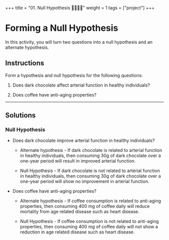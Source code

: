 +++
title = "01. Null Hypothesis 👩‍🏫🧑‍🏫"
weight = 1
tags = ["project"] 
+++

# Forming a Null Hypothesis

In this activity, you will turn two questions into a null hypothesis and an alternate hypothesis.

## Instructions

Form a hypothesis and null hypothesis for the following questions:

1. Does dark chocolate affect arterial function in healthy individuals?

2. Does coffee have anti-aging properties?

- - -

##  Solutions
### Null Hypothesis

* Does dark chocolate improve arterial function in healthy individuals?

  * Alternate hypothesis - If dark chocolate is related to arterial function in healthy individuals, then consuming 30g of dark chocolate over a one-year period will result in improved arterial function.

  * Null Hypothesis - If dark chocolate is not related to arterial function in healthy individuals, then consuming 30g of dark chocolate over a one-year period will show no improvement in arterial function.

* Does coffee have anti-aging properties?

  * Alternate hypothesis - If coffee consumption is related to anti-aging properties, then consuming 400 mg of coffee daily will reduce mortality from age related disease such as heart disease.

  * Null Hypothesis - If coffee consumption is not related to anti-aging properties, then consuming 400 mg of coffee daily will not show a reduction in age related disease such as heart disease.